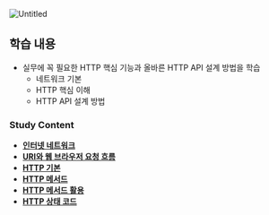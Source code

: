 ![Untitled](https://github.com/Heo-y-y/development-blog/assets/112863029/59eda9fd-3817-445a-abb1-befff4ce5025)

## 학습 내용
- 실무에 꼭 필요한 HTTP 핵심 기능과 올바른 HTTP API 설계 방법을 학습
  - 네트워크 기본
  - HTTP 핵심 이해
  - HTTP API 설계 방법

### Study Content
- **[인터넷 네트워크](인터넷네트워크.md)**
- **[URI와 웹 브라우저 요청 흐름](URI와웹브라우저요청흐름.md)**
- **[HTTP 기본](HTTP기본.md)**
- **[HTTP 메서드](HTTP메서드.md)**
- **[HTTP 메서드 활용](HTTP메서드활용.md)**
- **[HTTP 상태 코드](HTTP상태코드.md)**
